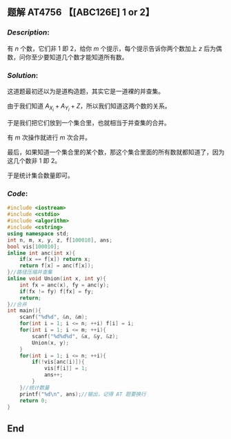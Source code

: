 ## 题解 AT4756 【[ABC126E] 1 or 2】

### $Description:$

有 $n$ 个数，它们非 $1$ 即 $2$，给你 $m$ 个提示，每个提示告诉你两个数加上 $z$ 后为偶数，问你至少要知道几个数才能知道所有数。

### $Solution:$

这道题最初还以为是道构造题，其实它是一道裸的并查集。

由于我们知道 $A_{X_i}+A_{Y_i}+Z$，所以我们知道这两个数的关系。

于是我们把它们放到一个集合里，也就相当于并查集的合并。

有 $m$ 次操作就进行 $m$ 次合并。

最后，如果知道一个集合里的某个数，那这个集合里面的所有数就都知道了，因为这几个数非 $1$ 即 $2$。

于是统计集合数量即可。

### $Code:$

```cpp
#include <iostream>
#include <cstdio>
#include <algorithm>
#include <cstring>
using namespace std;
int n, m, x, y, z, f[100010], ans;
bool vis[100010];
inline int anc(int x){
	if(x == f[x]) return x;
	return f[x] = anc(f[x]);
}//路径压缩并查集
inline void Union(int x, int y){
	int fx = anc(x), fy = anc(y);
	if(fx != fy) f[fx] = fy;
	return;
}//合并
int main(){
	scanf("%d%d", &n, &m);
	for(int i = 1; i <= n; ++i) f[i] = i;
	for(int i = 1; i <= m; ++i){
		scanf("%d%d%d", &x, &y, &z);
		Union(x, y);
	}
	for(int i = 1; i <= n; ++i){
		if(!vis[anc(i)]){
			vis[f[i]] = 1;
			ans++;
		}
	}//统计数量
	printf("%d\n", ans);//输出，记得 AT 题要换行
	return 0;
}
```
## End